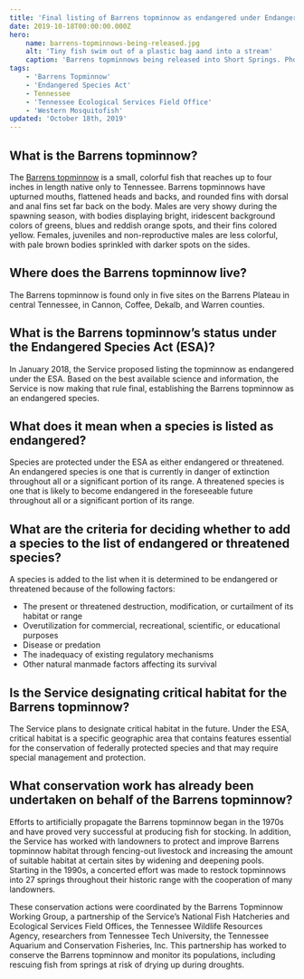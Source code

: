 ```yaml
---
title: 'Final listing of Barrens topminnow as endangered under Endangered Species Act'
date: 2019-10-18T00:00:00.000Z
hero:
    name: barrens-topminnows-being-released.jpg
    alt: 'Tiny fish swim out of a plastic bag aand into a stream'
    caption: 'Barrens topminnows being released into Short Springs. Photo, Erin Johnson, USFWS.'
tags:
    - 'Barrens Topminnow'
    - 'Endangered Species Act'
    - Tennessee
    - 'Tennessee Ecological Services Field Office'
    - 'Western Mosquitofish'
updated: 'October 18th, 2019'
---
```


## What is the Barrens topminnow?

The [Barrens topminnow](/wildlife/fishes/barrens-topminnow) is a small, colorful fish that reaches up to four inches in length native only to Tennessee.  Barrens topminnows have upturned mouths, flattened heads and backs, and rounded fins with dorsal and anal fins set far back on the body.  Males are very showy during the spawning season, with bodies displaying bright, iridescent background colors of greens, blues and reddish orange spots, and their fins colored yellow.  Females, juveniles and non-reproductive males are less colorful, with pale brown bodies sprinkled with darker spots on the sides.

## Where does the Barrens topminnow live?

The Barrens topminnow is found only in five sites on the Barrens Plateau in central Tennessee, in Cannon, Coffee, Dekalb, and Warren counties.

## What is the Barrens topminnow’s status under the Endangered Species Act (ESA)?

In January 2018, the Service proposed listing the topminnow as endangered under the ESA. Based on the best available science and information, the Service is now making that rule final, establishing the Barrens topminnow as an endangered species.

## What does it mean when a species is listed as endangered?

Species are protected under the ESA as either endangered or threatened.  An endangered species is one that is currently in danger of extinction throughout all or a significant portion of its range.  A threatened species is one that is likely to become endangered in the foreseeable future throughout all or a significant portion of its range.

## What are the criteria for deciding whether to add a species to the list of endangered or threatened species?

A species is added to the list when it is determined to be endangered or threatened because of the following factors:

- The present or threatened destruction, modification, or curtailment of its habitat or range
- Overutilization for commercial, recreational, scientific, or educational purposes
- Disease or predation
- The inadequacy of existing regulatory mechanisms
- Other natural manmade factors affecting its survival

## Is the Service designating critical habitat for the Barrens topminnow?

The Service plans to designate critical habitat in the future.  Under the ESA, critical habitat is  a specific geographic area that contains features essential for the conservation of federally protected species and that may require special management and protection.

## What conservation work has already been undertaken on behalf of the Barrens topminnow?

Efforts to artificially propagate the Barrens topminnow began in the 1970s and have proved very successful at producing fish for stocking.  In addition, the Service has worked with landowners to protect and improve Barrens topminnow habitat through fencing-out livestock and increasing the amount of suitable habitat at certain sites by widening and deepening pools. Starting in the 1990s, a concerted effort was made to restock topminnows into 27 springs throughout their historic range with the cooperation of many landowners.

These conservation actions were coordinated by the Barrens Topminnow Working Group, a partnership of the Service’s National Fish Hatcheries and Ecological Services Field Offices, the Tennessee Wildlife Resources Agency, researchers from Tennessee Tech University, the Tennessee Aquarium and Conservation Fisheries, Inc.  This partnership has worked to conserve the Barrens topminnow and monitor its populations, including rescuing fish from springs at risk of drying up during droughts.